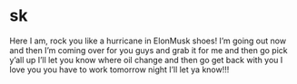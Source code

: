 # sk
Here I am, rock you like a hurricane in ElonMusk shoes! I’m going out now and then I’m coming over for you guys and grab it for me and then go pick y’all up I’ll let you know where oil change and then go get back with you I love you you have to work tomorrow night I’ll let ya know!!!
